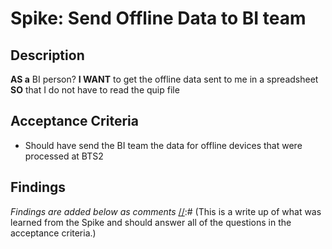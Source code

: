 
# Spike: Send Offline Data to BI team
## Description
[//]:# (This should be descriptive enough to frame the Spike as well as include any additional resources needed to accomplish the Spike.)

**AS a** BI person?
**I WANT** to get the offline data sent to me in a spreadsheet
**SO** that I do not have to read the quip file

## Acceptance Criteria
[//]:# (This is a very explicit list of everything that is required to be completed, in the past tense, to finish the Spike. Each line starts with 'Should have'.)

- Should have send the BI team the data for offline devices that were processed at BTS2

## Findings
*Findings are added below as comments*
[//]:# (This is a write up of what was learned from the Spike and should answer all of the questions in the acceptance criteria.)

